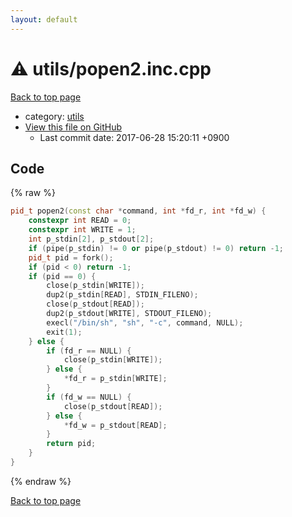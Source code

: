 ```yaml
---
layout: default
---
```


<!-- mathjax config similar to math.stackexchange -->
<script type="text/javascript" async
  src="https://cdnjs.cloudflare.com/ajax/libs/mathjax/2.7.5/MathJax.js?config=TeX-MML-AM_CHTML">
</script>
<script type="text/x-mathjax-config">
  MathJax.Hub.Config({
    TeX: { equationNumbers: { autoNumber: "AMS" }},
    tex2jax: {
      inlineMath: [ ['$','$'] ],
      processEscapes: true
    },
    "HTML-CSS": { matchFontHeight: false },
    displayAlign: "left",
    displayIndent: "2em"
  });
</script>

<script type="text/javascript" src="https://cdnjs.cloudflare.com/ajax/libs/jquery/3.4.1/jquery.min.js"></script>
<script src="https://cdn.jsdelivr.net/npm/jquery-balloon-js@1.1.2/jquery.balloon.min.js" integrity="sha256-ZEYs9VrgAeNuPvs15E39OsyOJaIkXEEt10fzxJ20+2I=" crossorigin="anonymous"></script>
<script type="text/javascript" src="../../assets/js/copy-button.js"></script>
<link rel="stylesheet" href="../../assets/css/copy-button.css" />


# :warning: utils/popen2.inc.cpp
<a href="../../index.html">Back to top page</a>

* category: <a href="../../index.html#2b3583e6e17721c54496bd04e57a0c15">utils</a>
* <a href="{{ site.github.repository_url }}/blob/master/utils/popen2.inc.cpp">View this file on GitHub</a>
    - Last commit date: 2017-06-28 15:20:11 +0900




## Code
{% raw %}
```cpp
pid_t popen2(const char *command, int *fd_r, int *fd_w) {
    constexpr int READ = 0;
    constexpr int WRITE = 1;
    int p_stdin[2], p_stdout[2];
    if (pipe(p_stdin) != 0 or pipe(p_stdout) != 0) return -1;
    pid_t pid = fork();
    if (pid < 0) return -1;
    if (pid == 0) {
        close(p_stdin[WRITE]);
        dup2(p_stdin[READ], STDIN_FILENO);
        close(p_stdout[READ]);
        dup2(p_stdout[WRITE], STDOUT_FILENO);
        execl("/bin/sh", "sh", "-c", command, NULL);
        exit(1);
    } else {
        if (fd_r == NULL) {
            close(p_stdin[WRITE]);
        } else {
            *fd_r = p_stdin[WRITE];
        }
        if (fd_w == NULL) {
            close(p_stdout[READ]);
        } else {
            *fd_w = p_stdout[READ];
        }
        return pid;
    }
}

```
{% endraw %}

<a href="../../index.html">Back to top page</a>

